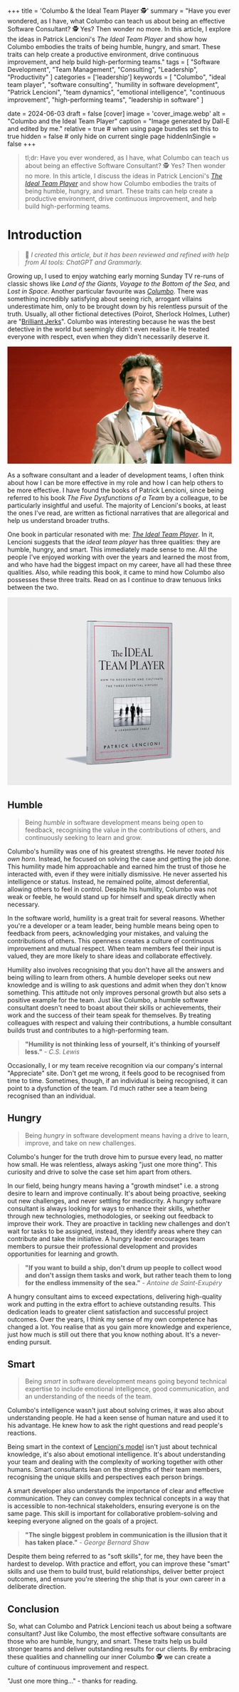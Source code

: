 +++
title = 'Columbo & the Ideal Team Player 🕵️'
summary = "Have you ever wondered, as I have, what Columbo can teach us about being an effective Software Consultant? 🕵️ Yes? Then wonder no more. In this article, I explore the ideas in Patrick Lencioni's _The Ideal Team Player_ and show how Columbo embodies the traits of being humble, hungry, and smart. These traits can help create a productive environment, drive continuous improvement, and help build high-performing teams."
tags = [
  "Software Development",
  "Team Management",
  "Consulting",
  "Leadership",
  "Productivity"
]
categories = ['leadership']
keywords = [
  "Columbo",
  "ideal team player",
  "software consulting",
  "humility in software development",
  "Patrick Lencioni",
  "team dynamics",
  "emotional intelligence",
  "continuous improvement",
  "high-performing teams",
  "leadership in software"
]

date = 2024-06-03
draft = false
[cover]
    image = 'cover_image.webp'
    alt = "Columbo and the Ideal Team Player"
    caption = "Image generated by Dall-E and edited by me."
    relative = true # when using page bundles set this to true
    hidden = false # only hide on current single page
    hiddenInSingle = false
+++

> tl;dr: Have you ever wondered, as I have, what Columbo can teach us about being an effective Software Consultant? 🕵️ Yes? Then wonder no more. In this article, I discuss the ideas in Patrick Lencioni's [_The Ideal Team Player_](https://www.tablegroup.com/product/ideal-team-player/) and show how Columbo embodies the traits of being humble, hungry, and smart. These traits can help create a productive environment, drive continuous improvement, and help build high-performing teams.

# Introduction

> 🤖 _I created this article, but it has been reviewed and refined with help from AI tools: ChatGPT and Grammarly._

Growing up, I used to enjoy watching early morning Sunday TV re-runs of classic shows like *Land of the Giants*, *Voyage to the Bottom of the Sea*, and *Lost in Space*. Another particular favourite was *[Columbo](https://en.wikipedia.org/wiki/Columbo)*. There was something incredibly satisfying about seeing rich, arrogant villains underestimate him, only to be brought down by his relentless pursuit of the truth. Usually, all other fictional detectives (Poirot, Sherlock Holmes, Luther) are "[Brilliant Jerks](https://www.brendangregg.com/blog/2017-11-13/brilliant-jerks.html)". Columbo was interesting because he was the best detective in the world but seemingly didn't even realise it. He treated everyone with respect, even when they didn't necessarily deserve it.

![Columbo](columbo.png)

As a software consultant and a leader of development teams, I often think about how I can be more effective in my role and how I can help others to be more effective. I have found the books of Patrick Lencioni, since being referred to his book *The Five Dysfunctions of a Team* by a colleague, to be particularly insightful and useful. The majority of Lencioni's books, at least the ones I've read, are written as fictional narratives that are allegorical and help us understand broader truths.

One book in particular resonated with me: *[The Ideal Team Player](https://www.tablegroup.com/product/ideal-team-player/)*. In it, Lencioni suggests that the _ideal team player_ has three qualities: they are humble, hungry, and smart. This immediately made sense to me. All the people I've enjoyed working with over the years and learned the most from, and who have had the biggest impact on my career, have all had these three qualities. Also, while reading this book, it came to mind how Columbo also possesses these three traits. Read on as I continue to draw tenuous links between the two.

![The Ideal Team Player Book](ideal_team_player_cover.png)

## Humble

> Being *humble* in software development means being open to feedback, recognising the value in the contributions of others, and continuously seeking to learn and grow.

Columbo's humility was one of his greatest strengths. He never _tooted his own horn_. Instead, he focused on solving the case and getting the job done. This humility made him approachable and earned him the trust of those he interacted with, even if they were initially dismissive. He never asserted his intelligence or status. Instead, he remained polite, almost deferential, allowing others to feel in control. Despite his humility, Columbo was not weak or feeble, he would stand up for himself and speak directly when necessary.

In the software world, humility is a great trait for several reasons. Whether you're a developer or a team leader, being humble means being open to feedback from peers, acknowledging your mistakes, and valuing the contributions of others. This openness creates a culture of continuous improvement and mutual respect. When team members feel their input is valued, they are more likely to share ideas and collaborate effectively.

Humility also involves recognising that you don't have all the answers and being willing to learn from others. A humble developer seeks out new knowledge and is willing to ask questions and admit when they don't know something. This attitude not only improves personal growth but also sets a positive example for the team. Just like Columbo, a humble software consultant doesn't need to boast about their skills or achievements, their work and the success of their team speak for themselves. By treating colleagues with respect and valuing their contributions, a humble consultant builds trust and contributes to a high-performing team.

> **"Humility is not thinking less of yourself, it's thinking of yourself less."** - _C.S. Lewis_

Occasionally, I or my team receive recognition via our company's internal "Appreciate" site. Don't get me wrong, it feels good to be recognised from time to time. Sometimes, though, if an individual is being recognised, it can point to a dysfunction of the team. I'd much rather see a team being recognised than an individual.

## Hungry

> Being *hungry* in software development means having a drive to learn, improve, and take on new challenges.

Columbo's hunger for the truth drove him to pursue every lead, no matter how small. He was relentless, always asking "just one more thing". This curiosity and drive to solve the case set him apart from others.

In our field, being hungry means having a "growth mindset" i.e. a strong desire to learn and improve continually. It's about being proactive, seeking out new challenges, and never settling for mediocrity. A hungry software consultant is always looking for ways to enhance their skills, whether through new technologies, methodologies, or seeking out feedback to improve their work. They are proactive in tackling new challenges and don't wait for tasks to be assigned, instead, they identify areas where they can contribute and take the initiative. A hungry leader encourages team members to pursue their professional development and provides opportunities for learning and growth.

> **"If you want to build a ship, don't drum up people to collect wood and don't assign them tasks and work, but rather teach them to long for the endless immensity of the sea."** - _Antoine de Saint-Exupéry_

A hungry consultant aims to exceed expectations, delivering high-quality work and putting in the extra effort to achieve outstanding results. This dedication leads to greater client satisfaction and successful project outcomes. Over the years, I think my sense of my own competence has changed a lot. You realise that as you gain more knowledge and experience, just how much is still out there that you know nothing about. It's a never-ending pursuit.

## Smart

> Being *smart* in software development means going beyond technical expertise to include emotional intelligence, good communication, and an understanding of the needs of the team.

Columbo's intelligence wasn't just about solving crimes, it was also about understanding people. He had a keen sense of human nature and used it to his advantage. He knew how to ask the right questions and read people's reactions.

Being smart in the context of [Lencioni's model](https://www.tablegroup.com/product/ideal-team-player/) isn't just about technical knowledge, it's also about emotional intelligence. It's about understanding your team and dealing with the complexity of working together with other humans. Smart consultants lean on the strengths of their team members, recognising the unique skills and perspectives each person brings.

A smart developer also understands the importance of clear and effective communication. They can convey complex technical concepts in a way that is accessible to non-technical stakeholders, ensuring everyone is on the same page. This skill is important for collaborative problem-solving and keeping everyone aligned on the goals of a project.

> **"The single biggest problem in communication is the illusion that it has taken place."** - _George Bernard Shaw_

Despite them being referred to as "soft skills", for me, they have been the hardest to develop. With practice and effort, you can improve these "smart" skills and use them to build trust, build relationships, deliver better project outcomes, and ensure you're steering the ship that is your own career in a deliberate direction.

## Conclusion

So, what can Columbo and Patrick Lencioni teach us about being a software consultant? Just like Columbo, the most effective software consultants are those who are humble, hungry, and smart. These traits help us build stronger teams and deliver outstanding results for our clients. By embracing these qualities and channelling our inner Columbo 🕵️ we can create a culture of continuous improvement and respect.

"Just one more thing..." - thanks for reading.
